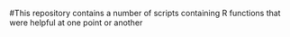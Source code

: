 #This repository contains a number of scripts containing R functions that were helpful at one point or another


